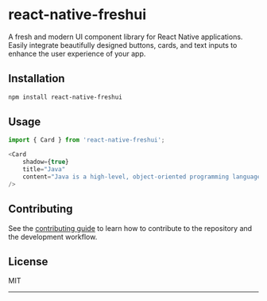 # react-native-freshui

A fresh and modern UI component library for React Native applications. Easily integrate beautifully designed buttons, cards, and text inputs to enhance the user experience of your app.

## Installation

```sh
npm install react-native-freshui
```

## Usage

```js
import { Card } from 'react-native-freshui';

<Card
    shadow={true}
    title="Java"
    content="Java is a high-level, object-oriented programming language that was originally developed by Sun Microsystems (acquired by Oracle Corporation) in the mid-1990s. It is designed to be platform-independent, meaning that Java code can run on various computing platforms without the need for major modifications. This is achieved through the use of the Java Virtual Machine (JVM), which interprets and executes Java bytecode."
/>

```

## Contributing

See the [contributing guide](CONTRIBUTING.md) to learn how to contribute to the repository and the development workflow.

## License

MIT

---